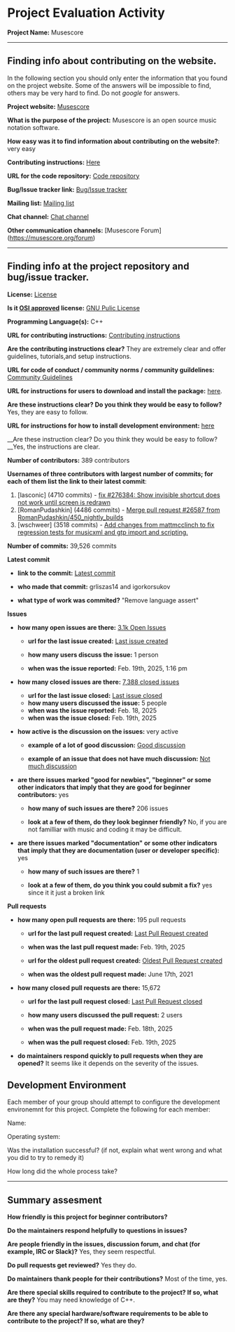 # Project Evaluation Activity



__Project Name:__  Musescore


---

## Finding info about contributing on the website.

In the following section you should only enter the information that you
found on the project website. Some of the answers will be impossible to find, others
may be very hard to find. Do not _google_ for answers.

__Project website:__ [Musescore](https://musescore.org/en)


__What is the purpose of the project:__ Musescore is an open source music notation software.


__How easy was it to find information about contributing on the website?__: very easy


__Contributing instructions:__ [Here](https://github.com/musescore/MuseScore/wiki/Contributing) 

__URL for the code repository:__ [Code repository](https://github.com/musescore/MuseScore)

__Bug/Issue tracker link:__ [Bug/Issue tracker](https://github.com/musescore/MuseScore/wiki/Reporting-bugs-and-issues)

__Mailing list:__ [Mailing list](N/A)

__Chat channel:__ [Chat channel](https://discord.gg/HwHhXEbJ4r)

__Other communication channels:__ [Musescore Forum] (https://musescore.org/forum)


---

## Finding info at the project repository and bug/issue tracker.

__License:__ [License](https://github.com/musescore/MuseScore/blob/master/LICENSE.txt)

__Is it [OSI approved](https://opensource.org/licenses/alphabetical) license:__ [GNU Pulic License](https://opensource.org/license/gpl-3-0)

__Programming Language(s):__ C++

__URL for contributing instructions:__ [Contributing instructions](https://github.com/musescore/MuseScore/wiki/Contributing)

__Are the contributing instructions clear?__ They are extremely clear and offer guidelines, tutorials,and setup instructions.


__URL for code of conduct / community norms / community guildelines:__ [Community Guidelines](https://github.com/musescore/MuseScore/blob/master/CODE_OF_CONDUCT.md)

__URL for instructions for users to download and install the package:__  [here](https://github.com/musescore/MuseScore/wiki/CodeStructure). 


__Are these instructions clear? Do you think they would be easy to follow?__ Yes, they are easy to follow.


__URL for instructions for how to install development environment:__ [here](https://github.com/musescore/MuseScore/wiki/Set-up-developer-environment)


__Are these instruction clear? Do you think they would be easy to follow?__Yes, the instructions are clear.


__Number of contributors:__ 389 contributors


__Usernames of three contributors with largest number of commits; for
each of them list the link to their latest commit__:

1. [lasconic] (4710 commits) - [fix #276384: Show invisible shortcut does not work until screen is redrawn](https://github.com/musescore/MuseScore/commit/828a14df263bc8a15bdff4e399a898a0aee2d667)
1. [RomanPudashkin] (4486 commits) - [Merge pull request #26587 from RomanPudashkin/450_nightly_builds](https://github.com/musescore/MuseScore/commit/e64a84d46e595fdccd3a0cba16f760890bc74539)
1. [wschweer] (3518 commits) - [Add changes from mattmcclinch to fix regression tests for musicxml and gtp import and scripting.](https://github.com/musescore/MuseScore/commit/9efd3012424c8f3160325e8d79ffc9ea77c9dfdd)


__Number of commits:__ 39,526 commits

__Latest commit__ 

- __link to the commit:__ [Latest commit](https://github.com/musescore/MuseScore/commit/af805828e83cc65f60d47845184c45c0f544c5e6)

- __who made that commit:__ grliszas14 and igorkorsukov

- __what type of work was commited?__ "Remove language assert"


__Issues__

- __how many open issues are there:__ [3.1k Open Issues](https://github.com/musescore/MuseScore/issues)

    - __url for the last issue created:__ [Last issue created](https://github.com/musescore/MuseScore/issues/26601)

    - __how many users discuss the issue:__ 1 person
    
    - __when was the issue reported:__ Feb. 19th, 2025, 1:16 pm
    

- __how many closed issues are there:__ [7,388 closed issues](https://github.com/musescore/MuseScore/issues?q=is%3Aissue%20state%3Aclosed)
    - __url for the last issue closed:__ [Last issue closed](https://github.com/musescore/MuseScore/issues/26573)
    - __how many users discussed the issue:__ 5 people
    - __when was the issue reported:__ Feb. 18, 2025
    - __when was the issue closed:__ Feb. 19th, 2025

- __how active is the discussion on the issues:__ very active

    - __example of a lot of good discussion:__ [Good discussion](https://github.com/musescore/MuseScore/issues/13894)
    
    - __example of an issue that does not have much discussion:__ [Not much discussion](https://github.com/musescore/MuseScore/issues/25576)



- __are there issues marked "good for newbies", "beginner" or some other indicators that imply that they are good for beginner contributors:__ yes

    - __how many of such issues are there?__ 206 issues
    
    - __look at a few of them, do they look beginner friendly?__ No, if you are not familliar with music and coding it may be difficult.



- __are there issues marked "documentation" or some other indicators that imply that they are documentation (user or developer specific):__ yes

    - __how many of such issues are there?__ 1
    
    - __look at a few of them, do you think you could submit a fix?__ yes since it it just a broken link



__Pull requests__

- __how many open pull requests are there:__ 195 pull requests

    - __url for the last pull request created:__ [Last Pull Request created](https://github.com/musescore/MuseScore/pull/26596)
    
    - __when was the last pull request made:__ Feb. 19th, 2025

    - __url for the oldest pull request created:__ [Oldest Pull Request created](https://github.com/musescore/MuseScore/pull/8345)
    
    - __when was the oldest pull request made:__ June 17th, 2021

- __how many closed pull requests are there:__ 15,672

    - __url for the last pull request closed:__ [Last Pull Request closed](https://github.com/musescore/MuseScore/pull/26591)
    
    - __how many users discussed the pull request:__ 2 users
    
    - __when was the pull request made:__  Feb. 18th, 2025
    
    - __when was the pull request closed:__ Feb. 19th, 2025
    

- __do maintainers respond quickly to pull requests when they are opened?__ It seems like it depends on the severity of the issues.


## Development Environment 

Each member of your group should attempt to configure the development environemnt 
for this project. Complete the following for each member:

Name: 

Operating system: 

Was the installation successful? (if not, explain what went wrong and 
what you did to try to remedy it)

How long did the whole process take? 


---


## Summary assesment
__How friendly is this project for beginner contributors?__




__Do the maintainers respond helpfully to questions in issues?__



__Are people friendly in the issues, discussion forum, and chat (for example, IRC or Slack)?__ Yes, they seem respectful.




__Do pull requests get reviewed?__ Yes they do.



__Do maintainers thank people for their contributions?__ Most of the time, yes.



__Are there special skills required to contribute to the project? If so, what are they?__ You may need knowledge of C++.



__Are there any special hardware/software requirements to be able to contribute to the project? If so, what are they?__

